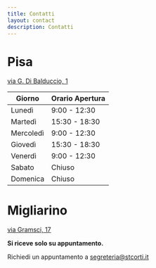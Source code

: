 ```yaml
---
title: Contatti
layout: contact
description: Contatti
---
```



# **Pisa**

[via G. Di Balduccio, 1](TODO)

| Giorno       | Orario Apertura   |
| ------------ | ----------------- |
| Lunedì       | 9:00 - 12:30      |
| Martedì      | 15:30 - 18:30     |
| Mercoledì    | 9:00 - 12:30      |
| Giovedì      | 15:30 - 18:30     |
| Venerdì      | 9:00 - 12:30      |
| Sabato       | Chiuso            |
| Domenica     | Chiuso            | 

# **Migliarino**

[via Gramsci, 17](TODO)

**Si riceve solo su appuntamento.**

Richiedi un appuntamento a [segreteria@stcorti.it](mailto:segreteria@stcorti.it)
